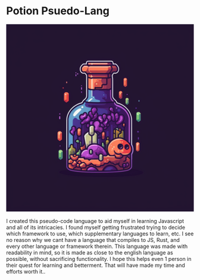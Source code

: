 # Potion Psuedo-Lang

![alt text](https://github.com/ThatJSGuy/Potion/blob/main/assets/potions3.png?raw=true)



I created this pseudo-code language to aid myself in learning Javascript and all of its intricacies. I found myself getting frustrated trying to decide which framework to use, which supplementary languages to learn, etc. I see no reason why we cant have a language that compiles to JS, Rust, and every other language or framework therein.  This language was made with readability in mind, so it is made as close to the english language as possible, without sacrificing functionality. I hope this helps even 1 person in their quest for learning and betterment. That will have made my time and efforts worth it.. 
